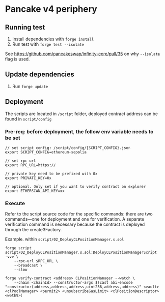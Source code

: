 # Pancake v4 periphery

## Running test

1. Install dependencies with `forge install`
2. Run test with `forge test --isolate`

See https://github.com/pancakeswap/infinity-core/pull/35 on why `--isolate` flag is used.

## Update dependencies

1. Run `forge update`

## Deployment

The scripts are located in `/script` folder, deployed contract address can be found in `script/config`

### Pre-req: before deployment, the follow env variable needs to be set
```
// set script config: /script/config/{SCRIPT_CONFIG}.json
export SCRIPT_CONFIG=ethereum-sepolia

// set rpc url
export RPC_URL=https://

// private key need to be prefixed with 0x
export PRIVATE_KEY=0x

// optional. Only set if you want to verify contract on explorer
export ETHERSCAN_API_KEY=xx
```

### Execute

Refer to the script source code for the specific commands: there are two commands—one for deployment and one for verification. A separate verification command is necessary because the contract is deployed through the create3Factory.

Example. within `script/02_DeployCLPositionManager.s.sol`
```
forge script script/02_DeployCLPositionManager.s.sol:DeployCLPositionManagerScript -vvv \
    --rpc-url $RPC_URL \
    --broadcast \
    --slow 

forge verify-contract <address> CLPositionManager --watch \
    --chain <chainId> --constructor-args $(cast abi-encode "constructor(address,address,address,uint256,address,address)" <vault> <clPoolManager> <permit2> <unsubscribeGasLimit> <clPositionDescriptor> <weth9>)
```
